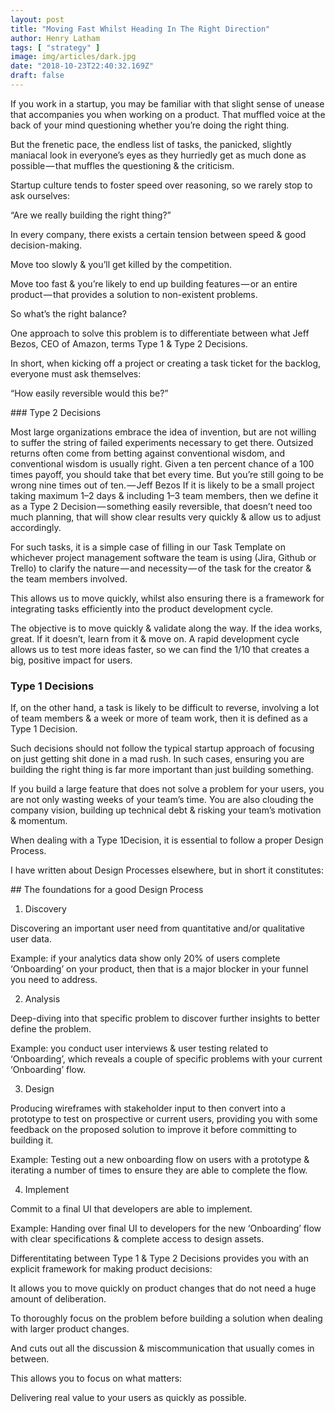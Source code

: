 ```yaml
---
layout: post
title: "Moving Fast Whilst Heading In The Right Direction"
author: Henry Latham
tags: [ "strategy" ]
image: img/articles/dark.jpg
date: "2018-10-23T22:40:32.169Z"
draft: false
---
```


If you work in a startup, you may be familiar with that slight sense of unease that accompanies you when working on a product. That muffled voice at the back of your mind questioning whether you’re doing the right thing.

But the frenetic pace, the endless list of tasks, the panicked, slightly maniacal look in everyone’s eyes as they hurriedly get as much done as possible — that muffles the questioning & the criticism.

Startup culture tends to foster speed over reasoning, so we rarely stop to ask ourselves:

“Are we really building the right thing?”

In every company, there exists a certain tension between speed & good decision-making.

Move too slowly & you’ll get killed by the competition.

Move too fast & you’re likely to end up building features — or an entire product — that provides a solution to non-existent problems.

So what’s the right balance?

One approach to solve this problem is to differentiate between what Jeff Bezos, CEO of Amazon, terms Type 1 & Type 2 Decisions.

In short, when kicking off a project or creating a task ticket for the backlog, everyone must ask themselves:

“How easily reversible would this be?”

### Type 2 Decisions

Most large organizations embrace the idea of invention, but are not willing to suffer the string of failed experiments necessary to get there. Outsized returns often come from betting against conventional wisdom, and conventional wisdom is usually right. Given a ten percent chance of a 100 times payoff, you should take that bet every time. But you’re still going to be wrong nine times out of ten. — Jeff Bezos
If it is likely to be a small project taking maximum 1–2 days & including 1–3 team members, then we define it as a Type 2 Decision — something easily reversible, that doesn’t need too much planning, that will show clear results very quickly & allow us to adjust accordingly.

For such tasks, it is a simple case of filling in our Task Template on whichever project management software the team is using (Jira, Github or Trello) to clarify the nature — and necessity — of the task for the creator & the team members involved.

This allows us to move quickly, whilst also ensuring there is a framework for integrating tasks efficiently into the product development cycle.

The objective is to move quickly & validate along the way. If the idea works, great. If it doesn’t, learn from it & move on. A rapid development cycle allows us to test more ideas faster, so we can find the 1/10 that creates a big, positive impact for users.



### Type 1 Decisions

If, on the other hand, a task is likely to be difficult to reverse, involving a lot of team members & a week or more of team work, then it is defined as a Type 1 Decision.

Such decisions should not follow the typical startup approach of focusing on just getting shit done in a mad rush. In such cases, ensuring you are building the right thing is far more important than just building something.

If you build a large feature that does not solve a problem for your users, you are not only wasting weeks of your team’s time. You are also clouding the company vision, building up technical debt & risking your team’s motivation & momentum.

When dealing with a Type 1Decision, it is essential to follow a proper Design Process.

I have written about Design Processes elsewhere, but in short it constitutes:


## The foundations for a good Design Process

1) Discovery

Discovering an important user need from quantitative and/or qualitative user data.

Example: if your analytics data show only 20% of users complete ‘Onboarding’ on your product, then that is a major blocker in your funnel you need to address.

2) Analysis

Deep-diving into that specific problem to discover further insights to better define the problem.

Example: you conduct user interviews & user testing related to ‘Onboarding’, which reveals a couple of specific problems with your current ‘Onboarding’ flow.

3) Design

Producing wireframes with stakeholder input to then convert into a prototype to test on prospective or current users, providing you with some feedback on the proposed solution to improve it before committing to building it.

Example: Testing out a new onboarding flow on users with a prototype & iterating a number of times to ensure they are able to complete the flow.

4) Implement

Commit to a final UI that developers are able to implement.

Example: Handing over final UI to developers for the new ‘Onboarding’ flow with clear specifications & complete access to design assets.

Differentitating between Type 1 & Type 2 Decisions provides you with an explicit framework for making product decisions:

It allows you to move quickly on product changes that do not need a huge amount of deliberation.

To thoroughly focus on the problem before building a solution when dealing with larger product changes.

And cuts out all the discussion & miscommunication that usually comes in between.

This allows you to focus on what matters:

Delivering real value to your users as quickly as possible.
